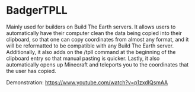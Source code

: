 # BadgerTPLL

Mainly used for builders on Build The Earth servers. It allows users to automatically have their computer clean the data being copied into their clipboard, so that one can copy coordinates from almost any format, and it will be reformatted to be compatible with any Build The Earth server. Additionally, it also adds on the /tpll command at the beginning of the clipboard entry so that manual pasting is quicker. Lastly, it also automatically opens up Minecraft and teleports you to the coordinates that the user has copied.

Demonstration: https://www.youtube.com/watch?v=p1zxdIQsmAA
